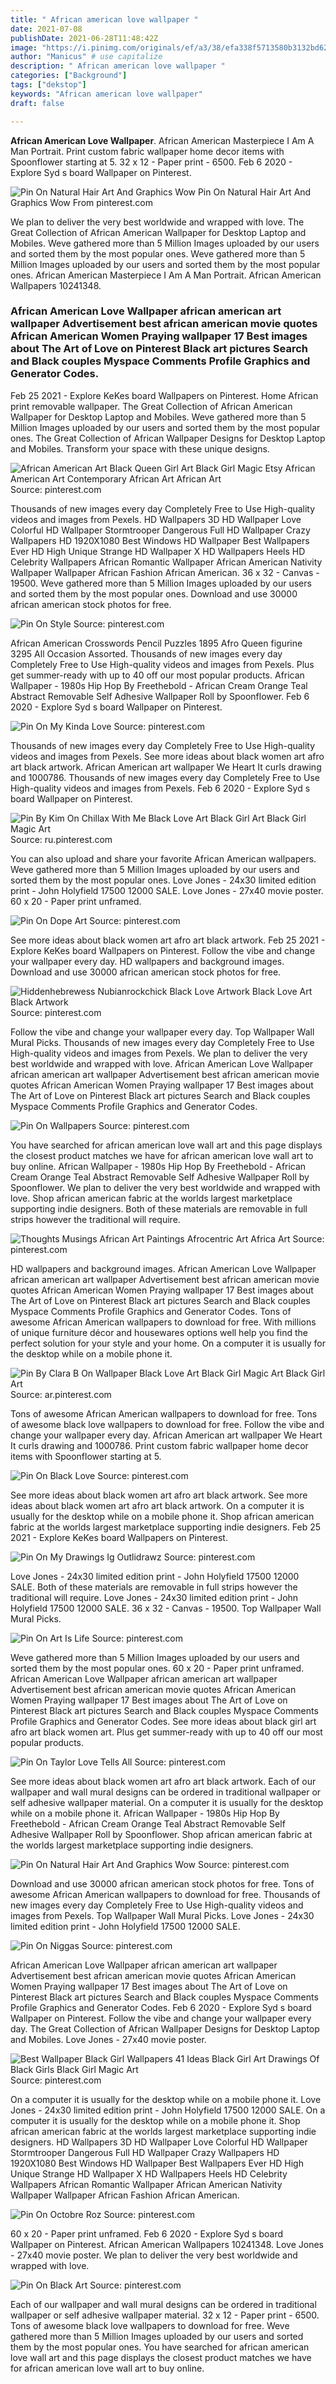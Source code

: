 ```yaml
---
title: " African american love wallpaper "
date: 2021-07-08
publishDate: 2021-06-28T11:48:42Z
image: "https://i.pinimg.com/originals/ef/a3/38/efa338f5713580b3132bd6278c35edc6.jpg"
author: "Manicus" # use capitalize
description: " African american love wallpaper "
categories: ["Background"]
tags: ["dekstop"]
keywords: "African american love wallpaper"
draft: false

---
```



**African American Love Wallpaper**. African American Masterpiece I Am A Man Portrait. Print custom fabric wallpaper home decor items with Spoonflower starting at 5. 32 x 12 - Paper print - 6500. Feb 6 2020 - Explore Syd s board Wallpaper on Pinterest.

![Pin On Natural Hair Art And Graphics Wow](https://i.pinimg.com/originals/89/a4/5a/89a45aa8b85b0c5e4edfddd62153cb14.jpg "Pin On Natural Hair Art And Graphics Wow")
Pin On Natural Hair Art And Graphics Wow From pinterest.com


We plan to deliver the very best worldwide and wrapped with love. The Great Collection of African American Wallpaper for Desktop Laptop and Mobiles. Weve gathered more than 5 Million Images uploaded by our users and sorted them by the most popular ones. Weve gathered more than 5 Million Images uploaded by our users and sorted them by the most popular ones. African American Masterpiece I Am A Man Portrait. African American Wallpapers 10241348.

### African American Love Wallpaper african american art wallpaper Advertisement best african american movie quotes African American Women Praying wallpaper 17 Best images about The Art of Love on Pinterest Black art pictures Search and Black couples Myspace Comments Profile Graphics and Generator Codes.

Feb 25 2021 - Explore KeKes board Wallpapers on Pinterest. Home African print removable wallpaper. The Great Collection of African American Wallpaper for Desktop Laptop and Mobiles. Weve gathered more than 5 Million Images uploaded by our users and sorted them by the most popular ones. The Great Collection of African Wallpaper Designs for Desktop Laptop and Mobiles. Transform your space with these unique designs.


![African American Art Black Queen Girl Art Black Girl Magic Etsy African American Art Contemporary African Art African Art](https://i.pinimg.com/originals/05/d2/84/05d284615ba481e012aee5568a02b93c.jpg "African American Art Black Queen Girl Art Black Girl Magic Etsy African American Art Contemporary African Art African Art")
Source: pinterest.com

Thousands of new images every day Completely Free to Use High-quality videos and images from Pexels. HD Wallpapers 3D HD Wallpaper Love Colorful HD Wallpaper Stormtrooper Dangerous Full HD Wallpaper Crazy Wallpapers HD 1920X1080 Best Windows HD Wallpaper Best Wallpapers Ever HD High Unique Strange HD Wallpaper X HD Wallpapers Heels HD Celebrity Wallpapers African Romantic Wallpaper African American Nativity Wallpaper Wallpaper African Fashion African American. 36 x 32 - Canvas - 19500. Weve gathered more than 5 Million Images uploaded by our users and sorted them by the most popular ones. Download and use 30000 african american stock photos for free.

![Pin On Style](https://i.pinimg.com/564x/9c/ff/2e/9cff2e5d05707e134a79815c648eb887.jpg "Pin On Style")
Source: pinterest.com

African American Crosswords Pencil Puzzles 1895 Afro Queen figurine 3295 All Occasion Assorted. Thousands of new images every day Completely Free to Use High-quality videos and images from Pexels. Plus get summer-ready with up to 40 off our most popular products. African Wallpaper - 1980s Hip Hop By Freethebold - African Cream Orange Teal Abstract Removable Self Adhesive Wallpaper Roll by Spoonflower. Feb 6 2020 - Explore Syd s board Wallpaper on Pinterest.

![Pin On My Kinda Love](https://i.pinimg.com/originals/da/4a/19/da4a19619a5a540b4b7b260787441826.jpg "Pin On My Kinda Love")
Source: pinterest.com

Thousands of new images every day Completely Free to Use High-quality videos and images from Pexels. See more ideas about black women art afro art black artwork. African American art wallpaper We Heart It curls drawing and 1000786. Thousands of new images every day Completely Free to Use High-quality videos and images from Pexels. Feb 6 2020 - Explore Syd s board Wallpaper on Pinterest.

![Pin By Kim On Chillax With Me Black Love Art Black Girl Art Black Girl Magic Art](https://i.pinimg.com/originals/df/c5/28/dfc528c53861e5fb7ca92e34929ffca6.jpg "Pin By Kim On Chillax With Me Black Love Art Black Girl Art Black Girl Magic Art")
Source: ru.pinterest.com

You can also upload and share your favorite African American wallpapers. Weve gathered more than 5 Million Images uploaded by our users and sorted them by the most popular ones. Love Jones - 24x30 limited edition print - John Holyfield 17500 12000 SALE. Love Jones - 27x40 movie poster. 60 x 20 - Paper print unframed.

![Pin On Dope Art](https://i.pinimg.com/736x/71/bc/4b/71bc4b232820ce76d1ae1389bb5f2bb5.jpg "Pin On Dope Art")
Source: pinterest.com

See more ideas about black women art afro art black artwork. Feb 25 2021 - Explore KeKes board Wallpapers on Pinterest. Follow the vibe and change your wallpaper every day. HD wallpapers and background images. Download and use 30000 african american stock photos for free.

![Hiddenhebrewess Nubianrockchick Black Love Artwork Black Love Art Black Artwork](https://i.pinimg.com/originals/6f/45/9b/6f459bb8a28ac851c828010986deecb2.jpg "Hiddenhebrewess Nubianrockchick Black Love Artwork Black Love Art Black Artwork")
Source: pinterest.com

Follow the vibe and change your wallpaper every day. Top Wallpaper Wall Mural Picks. Thousands of new images every day Completely Free to Use High-quality videos and images from Pexels. We plan to deliver the very best worldwide and wrapped with love. African American Love Wallpaper african american art wallpaper Advertisement best african american movie quotes African American Women Praying wallpaper 17 Best images about The Art of Love on Pinterest Black art pictures Search and Black couples Myspace Comments Profile Graphics and Generator Codes.

![Pin On Wallpapers](https://i.pinimg.com/originals/9d/17/46/9d1746bd3fb3ea10963c35f736b5f6e7.jpg "Pin On Wallpapers")
Source: pinterest.com

You have searched for african american love wall art and this page displays the closest product matches we have for african american love wall art to buy online. African Wallpaper - 1980s Hip Hop By Freethebold - African Cream Orange Teal Abstract Removable Self Adhesive Wallpaper Roll by Spoonflower. We plan to deliver the very best worldwide and wrapped with love. Shop african american fabric at the worlds largest marketplace supporting indie designers. Both of these materials are removable in full strips however the traditional will require.

![Thoughts Musings African Art Paintings Afrocentric Art Africa Art](https://i.pinimg.com/736x/28/bc/13/28bc13580822c5a3a86efc63c0047f40.jpg "Thoughts Musings African Art Paintings Afrocentric Art Africa Art")
Source: pinterest.com

HD wallpapers and background images. African American Love Wallpaper african american art wallpaper Advertisement best african american movie quotes African American Women Praying wallpaper 17 Best images about The Art of Love on Pinterest Black art pictures Search and Black couples Myspace Comments Profile Graphics and Generator Codes. Tons of awesome African American wallpapers to download for free. With millions of unique furniture décor and housewares options well help you find the perfect solution for your style and your home. On a computer it is usually for the desktop while on a mobile phone it.

![Pin By Clara B On Wallpaper Black Love Art Black Girl Magic Art Black Girl Art](https://i.pinimg.com/originals/9b/dc/c4/9bdcc4fd7f9dd4aa0dfae2f1d1599d43.jpg "Pin By Clara B On Wallpaper Black Love Art Black Girl Magic Art Black Girl Art")
Source: ar.pinterest.com

Tons of awesome African American wallpapers to download for free. Tons of awesome black love wallpapers to download for free. Follow the vibe and change your wallpaper every day. African American art wallpaper We Heart It curls drawing and 1000786. Print custom fabric wallpaper home decor items with Spoonflower starting at 5.

![Pin On Black Love](https://i.pinimg.com/originals/28/3f/3d/283f3db5940e8d56e5f666f1d5e38161.jpg "Pin On Black Love")
Source: pinterest.com

See more ideas about black women art afro art black artwork. See more ideas about black women art afro art black artwork. On a computer it is usually for the desktop while on a mobile phone it. Shop african american fabric at the worlds largest marketplace supporting indie designers. Feb 25 2021 - Explore KeKes board Wallpapers on Pinterest.

![Pin On My Drawings Ig Outlidrawz](https://i.pinimg.com/originals/ca/d8/23/cad82302fd006043468f33f9bc8a226a.jpg "Pin On My Drawings Ig Outlidrawz")
Source: pinterest.com

Love Jones - 24x30 limited edition print - John Holyfield 17500 12000 SALE. Both of these materials are removable in full strips however the traditional will require. Love Jones - 24x30 limited edition print - John Holyfield 17500 12000 SALE. 36 x 32 - Canvas - 19500. Top Wallpaper Wall Mural Picks.

![Pin On Art Is Life](https://i.pinimg.com/originals/a3/fd/a6/a3fda663b507d068528c975238013062.jpg "Pin On Art Is Life")
Source: pinterest.com

Weve gathered more than 5 Million Images uploaded by our users and sorted them by the most popular ones. 60 x 20 - Paper print unframed. African American Love Wallpaper african american art wallpaper Advertisement best african american movie quotes African American Women Praying wallpaper 17 Best images about The Art of Love on Pinterest Black art pictures Search and Black couples Myspace Comments Profile Graphics and Generator Codes. See more ideas about black girl art afro art black women art. Plus get summer-ready with up to 40 off our most popular products.

![Pin On Taylor Love Tells All](https://i.pinimg.com/474x/d3/ff/a1/d3ffa1d45b72058085e628d6ca7c726c.jpg "Pin On Taylor Love Tells All")
Source: pinterest.com

See more ideas about black women art afro art black artwork. Each of our wallpaper and wall mural designs can be ordered in traditional wallpaper or self adhesive wallpaper material. On a computer it is usually for the desktop while on a mobile phone it. African Wallpaper - 1980s Hip Hop By Freethebold - African Cream Orange Teal Abstract Removable Self Adhesive Wallpaper Roll by Spoonflower. Shop african american fabric at the worlds largest marketplace supporting indie designers.

![Pin On Natural Hair Art And Graphics Wow](https://i.pinimg.com/originals/89/a4/5a/89a45aa8b85b0c5e4edfddd62153cb14.jpg "Pin On Natural Hair Art And Graphics Wow")
Source: pinterest.com

Download and use 30000 african american stock photos for free. Tons of awesome African American wallpapers to download for free. Thousands of new images every day Completely Free to Use High-quality videos and images from Pexels. Top Wallpaper Wall Mural Picks. Love Jones - 24x30 limited edition print - John Holyfield 17500 12000 SALE.

![Pin On Niggas](https://i.pinimg.com/originals/4d/cc/8d/4dcc8d80bce3420453de08bcd6f70a37.jpg "Pin On Niggas")
Source: pinterest.com

African American Love Wallpaper african american art wallpaper Advertisement best african american movie quotes African American Women Praying wallpaper 17 Best images about The Art of Love on Pinterest Black art pictures Search and Black couples Myspace Comments Profile Graphics and Generator Codes. Feb 6 2020 - Explore Syd s board Wallpaper on Pinterest. Follow the vibe and change your wallpaper every day. The Great Collection of African Wallpaper Designs for Desktop Laptop and Mobiles. Love Jones - 27x40 movie poster.

![Best Wallpaper Black Girl Wallpapers 41 Ideas Black Girl Art Drawings Of Black Girls Black Girl Magic Art](https://i.pinimg.com/474x/9f/d2/9b/9fd29b4631da893e32827459aad8ae65.jpg "Best Wallpaper Black Girl Wallpapers 41 Ideas Black Girl Art Drawings Of Black Girls Black Girl Magic Art")
Source: pinterest.com

On a computer it is usually for the desktop while on a mobile phone it. Love Jones - 24x30 limited edition print - John Holyfield 17500 12000 SALE. On a computer it is usually for the desktop while on a mobile phone it. Shop african american fabric at the worlds largest marketplace supporting indie designers. HD Wallpapers 3D HD Wallpaper Love Colorful HD Wallpaper Stormtrooper Dangerous Full HD Wallpaper Crazy Wallpapers HD 1920X1080 Best Windows HD Wallpaper Best Wallpapers Ever HD High Unique Strange HD Wallpaper X HD Wallpapers Heels HD Celebrity Wallpapers African Romantic Wallpaper African American Nativity Wallpaper Wallpaper African Fashion African American.

![Pin On Octobre Roz](https://i.pinimg.com/474x/dd/11/61/dd11613a7bc1d0a0b4ce7894542fc1c4.jpg "Pin On Octobre Roz")
Source: pinterest.com

60 x 20 - Paper print unframed. Feb 6 2020 - Explore Syd s board Wallpaper on Pinterest. African American Wallpapers 10241348. Love Jones - 27x40 movie poster. We plan to deliver the very best worldwide and wrapped with love.

![Pin On Black Art](https://i.pinimg.com/originals/ef/a3/38/efa338f5713580b3132bd6278c35edc6.jpg "Pin On Black Art")
Source: pinterest.com

Each of our wallpaper and wall mural designs can be ordered in traditional wallpaper or self adhesive wallpaper material. 32 x 12 - Paper print - 6500. Tons of awesome black love wallpapers to download for free. Weve gathered more than 5 Million Images uploaded by our users and sorted them by the most popular ones. You have searched for african american love wall art and this page displays the closest product matches we have for african american love wall art to buy online.

